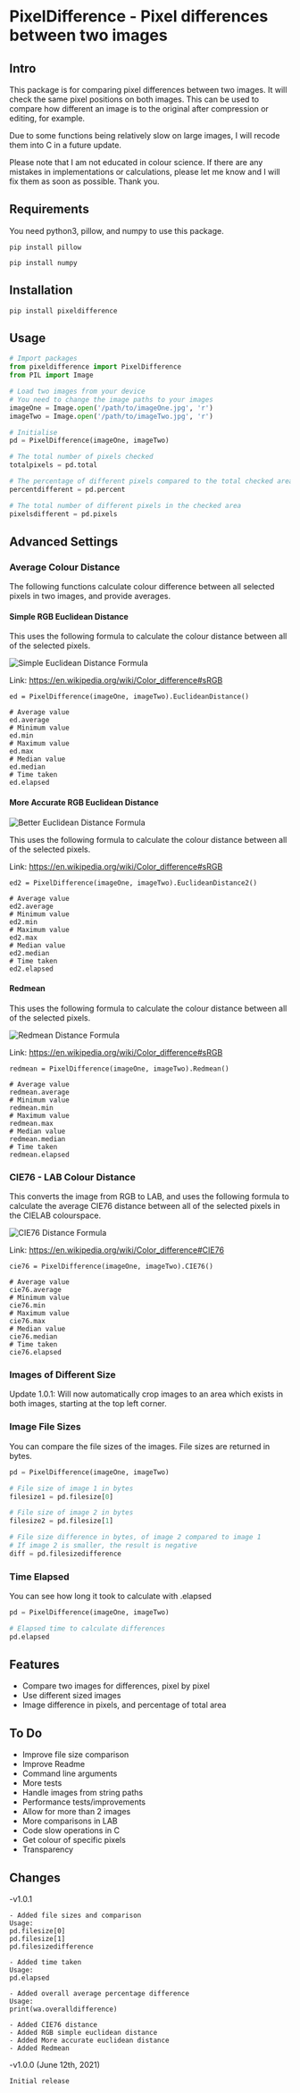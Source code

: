 # PixelDifference - Pixel differences between two images

## Intro

This package is for comparing pixel differences between two images. It will check the same pixel positions on both images. This can be used to compare how different an image is to the original after compression or editing, for example.

Due to some functions being relatively slow on large images, I will recode them into C in a future update.

Please note that I am not educated in colour science. If there are any mistakes in implementations or calculations, please let me know and I will fix them as soon as possible. Thank you.

## Requirements

You need python3, pillow, and numpy to use this package.

```
pip install pillow

pip install numpy
```

## Installation

```
pip install pixeldifference
```

## Usage

```python
# Import packages
from pixeldifference import PixelDifference
from PIL import Image

# Load two images from your device
# You need to change the image paths to your images
imageOne = Image.open('/path/to/imageOne.jpg', 'r')
imageTwo = Image.open('/path/to/imageTwo.jpg', 'r')

# Initialise
pd = PixelDifference(imageOne, imageTwo)

# The total number of pixels checked
totalpixels = pd.total

# The percentage of different pixels compared to the total checked area
percentdifferent = pd.percent

# The total number of different pixels in the checked area
pixelsdifferent = pd.pixels
```

## Advanced Settings

### Average Colour Distance

The following functions calculate colour difference between all selected pixels in two images, and provide averages.

#### Simple RGB Euclidean Distance

This uses the following formula to calculate the colour distance between all of the selected pixels.

![Simple Euclidean Distance Formula](https://github.com/pbiswell/pixeldifference/blob/master/assets/SimpleEuclideanDistance.svg)

Link: https://en.wikipedia.org/wiki/Color_difference#sRGB

```
ed = PixelDifference(imageOne, imageTwo).EuclideanDistance()

# Average value
ed.average
# Minimum value
ed.min
# Maximum value
ed.max
# Median value
ed.median
# Time taken
ed.elapsed
```

#### More Accurate RGB Euclidean Distance

![Better Euclidean Distance Formula](https://github.com/pbiswell/pixeldifference/blob/master/assets/EuclideanDistance2.svg)

This uses the following formula to calculate the colour distance between all of the selected pixels.

Link: https://en.wikipedia.org/wiki/Color_difference#sRGB

```
ed2 = PixelDifference(imageOne, imageTwo).EuclideanDistance2()

# Average value
ed2.average
# Minimum value
ed2.min
# Maximum value
ed2.max
# Median value
ed2.median
# Time taken
ed2.elapsed
```

#### Redmean

This uses the following formula to calculate the colour distance between all of the selected pixels.

![Redmean Distance Formula](https://github.com/pbiswell/pixeldifference/blob/master/assets/Redmean.svg)

Link: https://en.wikipedia.org/wiki/Color_difference#sRGB

```
redmean = PixelDifference(imageOne, imageTwo).Redmean()

# Average value
redmean.average
# Minimum value
redmean.min
# Maximum value
redmean.max
# Median value
redmean.median
# Time taken
redmean.elapsed
```

### CIE76 - LAB Colour Distance

This converts the image from RGB to LAB, and uses the following formula to calculate the average CIE76 distance between all of the selected pixels in the CIELAB colourspace.

![CIE76 Distance Formula](https://github.com/pbiswell/pixeldifference/blob/master/assets/CIE76.svg)

Link: https://en.wikipedia.org/wiki/Color_difference#CIE76

```
cie76 = PixelDifference(imageOne, imageTwo).CIE76()

# Average value
cie76.average
# Minimum value
cie76.min
# Maximum value
cie76.max
# Median value
cie76.median
# Time taken
cie76.elapsed
```

### Images of Different Size

Update 1.0.1: Will now automatically crop images to an area which exists in both images, starting at the top left corner.
### Image File Sizes

You can compare the file sizes of the images. File sizes are returned in bytes.

```python
pd = PixelDifference(imageOne, imageTwo)

# File size of image 1 in bytes
filesize1 = pd.filesize[0]

# File size of image 2 in bytes
filesize2 = pd.filesize[1]

# File size difference in bytes, of image 2 compared to image 1
# If image 2 is smaller, the result is negative
diff = pd.filesizedifference
```

### Time Elapsed

You can see how long it took to calculate with .elapsed

```python
pd = PixelDifference(imageOne, imageTwo)

# Elapsed time to calculate differences
pd.elapsed
```

## Features

- Compare two images for differences, pixel by pixel
- Use different sized images
- Image difference in pixels, and percentage of total area

## To Do

- Improve file size comparison
- Improve Readme
- Command line arguments
- More tests
- Handle images from string paths
- Performance tests/improvements
- Allow for more than 2 images
- More comparisons in LAB
- Code slow operations in C
- Get colour of specific pixels
- Transparency

## Changes

-v1.0.1 

    - Added file sizes and comparison
    Usage:
    pd.filesize[0]
    pd.filesize[1]
    pd.filesizedifference

    - Added time taken
    Usage:
    pd.elapsed

    - Added overall average percentage difference
    Usage:
    print(wa.overalldifference)

    - Added CIE76 distance
    - Added RGB simple euclidean distance
    - Added More accurate euclidean distance
    - Added Redmean

-v1.0.0 (June 12th, 2021)

    Initial release